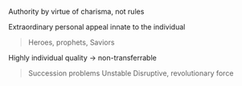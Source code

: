
Authority by virtue of charisma, not rules

Extraordinary personal appeal innate to the individual
> Heroes, prophets, Saviors

Highly individual quality → non-transferrable
> Succession problems
> Unstable
> Disruptive, revolutionary force


